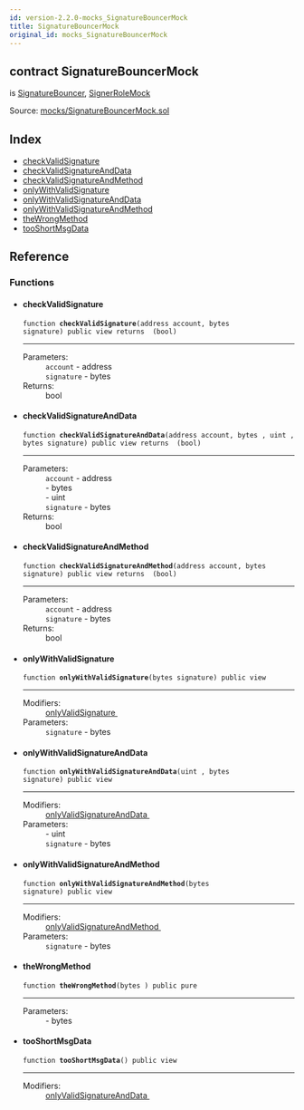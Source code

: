 ```yaml
---
id: version-2.2.0-mocks_SignatureBouncerMock
title: SignatureBouncerMock
original_id: mocks_SignatureBouncerMock
---
```


<div class="contract-doc"><div class="contract"><h2 class="contract-header"><span class="contract-kind">contract</span> SignatureBouncerMock</h2><p class="base-contracts"><span>is</span> <a href="drafts_SignatureBouncer.html">SignatureBouncer</a><span>, </span><a href="mocks_SignerRoleMock.html">SignerRoleMock</a></p><div class="source">Source: <a href="https://github.com/OpenZeppelin/zeppelin-solidity/blob/v2.2.0/contracts/mocks/SignatureBouncerMock.sol" target="_blank">mocks/SignatureBouncerMock.sol</a></div></div><div class="index"><h2>Index</h2><ul><li><a href="mocks_SignatureBouncerMock.html#checkValidSignature">checkValidSignature</a></li><li><a href="mocks_SignatureBouncerMock.html#checkValidSignatureAndData">checkValidSignatureAndData</a></li><li><a href="mocks_SignatureBouncerMock.html#checkValidSignatureAndMethod">checkValidSignatureAndMethod</a></li><li><a href="mocks_SignatureBouncerMock.html#onlyWithValidSignature">onlyWithValidSignature</a></li><li><a href="mocks_SignatureBouncerMock.html#onlyWithValidSignatureAndData">onlyWithValidSignatureAndData</a></li><li><a href="mocks_SignatureBouncerMock.html#onlyWithValidSignatureAndMethod">onlyWithValidSignatureAndMethod</a></li><li><a href="mocks_SignatureBouncerMock.html#theWrongMethod">theWrongMethod</a></li><li><a href="mocks_SignatureBouncerMock.html#tooShortMsgData">tooShortMsgData</a></li></ul></div><div class="reference"><h2>Reference</h2><div class="functions"><h3>Functions</h3><ul><li><div class="item function"><span id="checkValidSignature" class="anchor-marker"></span><h4 class="name">checkValidSignature</h4><div class="body"><code class="signature">function <strong>checkValidSignature</strong><span>(address account, bytes signature) </span><span>public </span><span>view </span><span>returns  (bool) </span></code><hr/><dl><dt><span class="label-parameters">Parameters:</span></dt><dd><div><code>account</code> - address</div><div><code>signature</code> - bytes</div></dd><dt><span class="label-return">Returns:</span></dt><dd>bool</dd></dl></div></div></li><li><div class="item function"><span id="checkValidSignatureAndData" class="anchor-marker"></span><h4 class="name">checkValidSignatureAndData</h4><div class="body"><code class="signature">function <strong>checkValidSignatureAndData</strong><span>(address account, bytes , uint , bytes signature) </span><span>public </span><span>view </span><span>returns  (bool) </span></code><hr/><dl><dt><span class="label-parameters">Parameters:</span></dt><dd><div><code>account</code> - address</div><div><code></code> - bytes</div><div><code></code> - uint</div><div><code>signature</code> - bytes</div></dd><dt><span class="label-return">Returns:</span></dt><dd>bool</dd></dl></div></div></li><li><div class="item function"><span id="checkValidSignatureAndMethod" class="anchor-marker"></span><h4 class="name">checkValidSignatureAndMethod</h4><div class="body"><code class="signature">function <strong>checkValidSignatureAndMethod</strong><span>(address account, bytes signature) </span><span>public </span><span>view </span><span>returns  (bool) </span></code><hr/><dl><dt><span class="label-parameters">Parameters:</span></dt><dd><div><code>account</code> - address</div><div><code>signature</code> - bytes</div></dd><dt><span class="label-return">Returns:</span></dt><dd>bool</dd></dl></div></div></li><li><div class="item function"><span id="onlyWithValidSignature" class="anchor-marker"></span><h4 class="name">onlyWithValidSignature</h4><div class="body"><code class="signature">function <strong>onlyWithValidSignature</strong><span>(bytes signature) </span><span>public </span><span>view </span></code><hr/><dl><dt><span class="label-modifiers">Modifiers:</span></dt><dd><a href="drafts_SignatureBouncer.html#onlyValidSignature">onlyValidSignature </a></dd><dt><span class="label-parameters">Parameters:</span></dt><dd><div><code>signature</code> - bytes</div></dd></dl></div></div></li><li><div class="item function"><span id="onlyWithValidSignatureAndData" class="anchor-marker"></span><h4 class="name">onlyWithValidSignatureAndData</h4><div class="body"><code class="signature">function <strong>onlyWithValidSignatureAndData</strong><span>(uint , bytes signature) </span><span>public </span><span>view </span></code><hr/><dl><dt><span class="label-modifiers">Modifiers:</span></dt><dd><a href="drafts_SignatureBouncer.html#onlyValidSignatureAndData">onlyValidSignatureAndData </a></dd><dt><span class="label-parameters">Parameters:</span></dt><dd><div><code></code> - uint</div><div><code>signature</code> - bytes</div></dd></dl></div></div></li><li><div class="item function"><span id="onlyWithValidSignatureAndMethod" class="anchor-marker"></span><h4 class="name">onlyWithValidSignatureAndMethod</h4><div class="body"><code class="signature">function <strong>onlyWithValidSignatureAndMethod</strong><span>(bytes signature) </span><span>public </span><span>view </span></code><hr/><dl><dt><span class="label-modifiers">Modifiers:</span></dt><dd><a href="drafts_SignatureBouncer.html#onlyValidSignatureAndMethod">onlyValidSignatureAndMethod </a></dd><dt><span class="label-parameters">Parameters:</span></dt><dd><div><code>signature</code> - bytes</div></dd></dl></div></div></li><li><div class="item function"><span id="theWrongMethod" class="anchor-marker"></span><h4 class="name">theWrongMethod</h4><div class="body"><code class="signature">function <strong>theWrongMethod</strong><span>(bytes ) </span><span>public </span><span>pure </span></code><hr/><dl><dt><span class="label-parameters">Parameters:</span></dt><dd><div><code></code> - bytes</div></dd></dl></div></div></li><li><div class="item function"><span id="tooShortMsgData" class="anchor-marker"></span><h4 class="name">tooShortMsgData</h4><div class="body"><code class="signature">function <strong>tooShortMsgData</strong><span>() </span><span>public </span><span>view </span></code><hr/><dl><dt><span class="label-modifiers">Modifiers:</span></dt><dd><a href="drafts_SignatureBouncer.html#onlyValidSignatureAndData">onlyValidSignatureAndData </a></dd></dl></div></div></li></ul></div></div></div>
